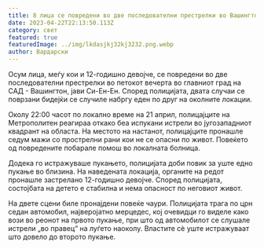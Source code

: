 ```yaml
---
title: 8 лица се повредени во две последователни престрелки во Вашингтон
date: 2023-04-22T22:13:50.113Z
category: свет
featured: true
featuredImage: ../img/lkdasjkj32kj3232.png.webp
author: Вардарски
---
```


Осум лица, меѓу кои и 12-годишно девојче, се повредени во две последователни престрелки во петокот вечерта во главниот град на САД - Вашингтон, јави Си-Ен-Ен. Според полицијата, двата случаи се поврзани бидејќи се случиле набргу еден по друг на околните локации.

Околу 22:00 часот по локално време на 21 април, полицајците на Метрополитен реагираа откако беа испукани истрели во југозападниот квадрант на областа. На местото на настанот, полицајците пронашле седум мажи со прострелни рани кои не се опасни по живот. Повеќето од повредените побарале помош во локалната болница.

Додека го истражуваше пукањето, полицијата доби повик за уште едно пукање во близина. На наведената локација, органите на редот пронашле застрелано 12-годишно девојче. Според полицијата, состојбата на детето е стабилна и нема опасност по неговиот живот.

На двете сцени биле пронајдени повеќе чаури. Полицијата трага по црн седан автомобил, најверојатно мерцедес, кој очевидци го виделе како вози во реонот на првото пукање, при што од автомобилот се слушале истрели „во правец“ на луѓето наоколу. Властите сè уште истражуваат што довело до второто пукање.
